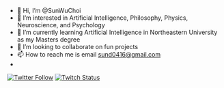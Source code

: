 - 👋 Hi, I’m @SunWuChoi
- 👀 I’m interested in Artificial Intelligence, Philosophy, Physics, Neuroscience, and Psychology
- 🌱 I’m currently learning Artificial Intelligence in Northeastern University as my Masters degree
- 💞️ I’m looking to collaborate on fun projects
- 📫 How to reach me is email sund0416@gmail.com
- 

[![Twitter Follow](https://img.shields.io/twitter/follow/Sund0416?style=social)](https://twitter.com/Sund0416)
[![Twitch Status](https://img.shields.io/twitch/status/SunWuChoi?style=social)](https://www.twitch.tv/sunwuchoi)
